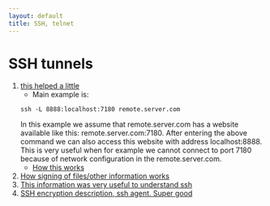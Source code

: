 ```yaml
---
layout: default
title: SSH, telnet
---
```



# SSH tunnels

1. [this helped a little]( http://www.augustcouncil.com/~tgibson/tutorial/tunneling_tutorial.html)
    + Main example is:
    ~~~
    ssh -L 8888:localhost:7180 remote.server.com
    ~~~
    In this example we assume that remote.server.com has a website available like this: remote.server.com:7180. After entering the above command we can also access this website with address localhost:8888. This is very useful when for example we cannot connect to port 7180 because of network configuration in the remote.server.com.
    + [How this works]({{site.baseurl}}/assets/images/ssh.jpg)
2. [How signing of files/other information works](https://www.globalsign.com/en/blog/how-do-digital-signatures-work/)
3. [This information was very useful to understand ssh](https://chamibuddhika.wordpress.com/2012/03/21/ssh-tunnelling-explained/)
4. [SSH encryption description, ssh agent. Super good](http://unixwiz.net/techtips/ssh-agent-forwarding.html)
